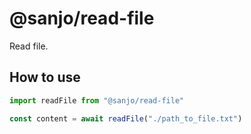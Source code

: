 # @sanjo/read-file

Read file.

## How to use

```js
import readFile from "@sanjo/read-file"

const content = await readFile("./path_to_file.txt")
```
